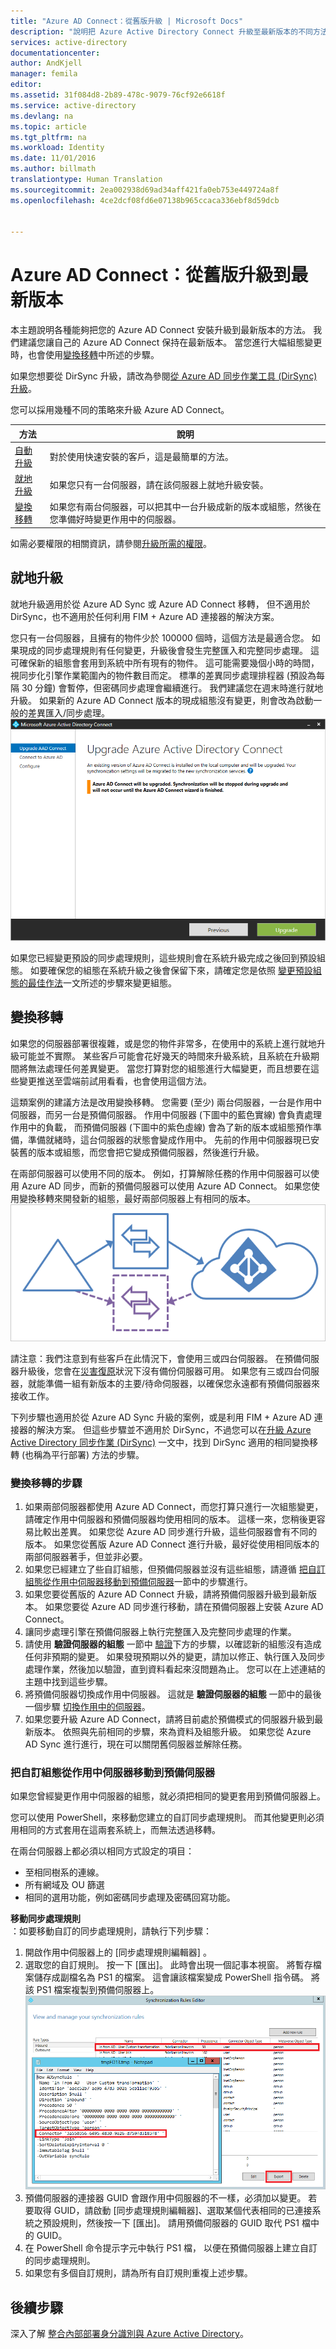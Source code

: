 ```yaml
---
title: "Azure AD Connect：從舊版升級 | Microsoft Docs"
description: "說明把 Azure Active Directory Connect 升級至最新版本的不同方法，包括就地升級和變換移轉。"
services: active-directory
documentationcenter: 
author: AndKjell
manager: femila
editor: 
ms.assetid: 31f084d8-2b89-478c-9079-76cf92e6618f
ms.service: active-directory
ms.devlang: na
ms.topic: article
ms.tgt_pltfrm: na
ms.workload: Identity
ms.date: 11/01/2016
ms.author: billmath
translationtype: Human Translation
ms.sourcegitcommit: 2ea002938d69ad34aff421fa0eb753e449724a8f
ms.openlocfilehash: 4ce2dcf08fd6e07138b965ccaca336ebf8d59dcb


---
```

# <a name="azure-ad-connect-upgrade-from-a-previous-version-to-the-latest"></a>Azure AD Connect：從舊版升級到最新版本
本主題說明各種能夠把您的 Azure AD Connect 安裝升級到最新版本的方法。 我們建議您讓自己的 Azure AD Connect 保持在最新版本。 當您進行大幅組態變更時，也會使用[變換移轉](#swing-migration)中所述的步驟。

如果您想要從 DirSync 升級，請改為參閱[從 Azure AD 同步作業工具 (DirSync) 升級](connect/active-directory-aadconnect-dirsync-upgrade-get-started.md)。

您可以採用幾種不同的策略來升級 Azure AD Connect。

| 方法 | 說明 |
| --- | --- |
| [自動升級](active-directory-aadconnect-feature-automatic-upgrade.md) |對於使用快速安裝的客戶，這是最簡單的方法。 |
| [就地升級](#in-place-upgrade) |如果您只有一台伺服器，請在該伺服器上就地升級安裝。 |
| [變換移轉](#swing-migration) |如果您有兩台伺服器，可以把其中一台升級成新的版本或組態，然後在您準備好時變更作用中的伺服器。 |

如需必要權限的相關資訊，請參閱[升級所需的權限](connect/active-directory-aadconnect-accounts-permissions.md#upgrade)。

## <a name="in-place-upgrade"></a>就地升級
就地升級適用於從 Azure AD Sync 或 Azure AD Connect 移轉， 但不適用於 DirSync，也不適用於任何利用 FIM + Azure AD 連接器的解決方案。

您只有一台伺服器，且擁有的物件少於 100000 個時，這個方法是最適合您。 如果現成的同步處理規則有任何變更，升級後會發生完整匯入和完整同步處理。 這可確保新的組態會套用到系統中所有現有的物件。 這可能需要幾個小時的時間，視同步化引擎作業範圍內的物件數目而定。 標準的差異同步處理排程器 (預設為每隔 30 分鐘) 會暫停，但密碼同步處理會繼續進行。 我們建議您在週末時進行就地升級。 如果新的 Azure AD Connect 版本的現成組態沒有變更，則會改為啟動一般的差異匯入/同步處理。  
![就地升級](./media/active-directory-aadconnect-upgrade-previous-version/inplaceupgrade.png)

如果您已經變更預設的同步處理規則，這些規則會在系統升級完成之後回到預設組態。 如要確保您的組態在系統升級之後會保留下來，請確定您是依照 [變更預設組態的最佳作法](active-directory-aadconnectsync-best-practices-changing-default-configuration.md)一文所述的步驟來變更組態。

## <a name="swing-migration"></a>變換移轉
如果您的伺服器部署很複雜，或是您的物件非常多，在使用中的系統上進行就地升級可能並不實際。 某些客戶可能會花好幾天的時間來升級系統，且系統在升級期間將無法處理任何差異變更。 當您打算對您的組態進行大幅變更，而且想要在這些變更推送至雲端前試用看看，也會使用這個方法。

這類案例的建議方法是改用變換移轉。 您需要 (至少) 兩台伺服器，一台是作用中伺服器，而另一台是預備伺服器。 作用中伺服器 (下圖中的藍色實線) 會負責處理作用中的負載， 而預備伺服器 (下圖中的紫色虛線) 會為了新的版本或組態預作準備，準備就緒時，這台伺服器的狀態會變成作用中。 先前的作用中伺服器現已安裝舊的版本或組態，而您會把它變成預備伺服器，然後進行升級。

在兩部伺服器可以使用不同的版本。 例如，打算解除任務的作用中伺服器可以使用 Azure AD 同步，而新的預備伺服器可以使用 Azure AD Connect。 如果您使用變換移轉來開發新的組態，最好兩部伺服器上有相同的版本。  
![預備伺服器](./media/active-directory-aadconnect-upgrade-previous-version/stagingserver1.png)

請注意：我們注意到有些客戶在此情況下，會使用三或四台伺服器。 在預備伺服器升級後，您會在[災害復原](active-directory-aadconnectsync-operations.md#disaster-recovery)狀況下沒有備份伺服器可用。 如果您有三或四台伺服器，就能準備一組有新版本的主要/待命伺服器，以確保您永遠都有預備伺服器來接收工作。

下列步驟也適用於從 Azure AD Sync 升級的案例，或是利用 FIM + Azure AD 連接器的解決方案。 但這些步驟並不適用於 DirSync，不過您可以在[升級 Azure Active Directory 同步作業 (DirSync)](connect/active-directory-aadconnect-dirsync-upgrade-get-started.md) 一文中，找到 DirSync 適用的相同變換移轉 (也稱為平行部署) 方法的步驟。

### <a name="swing-migration-steps"></a>變換移轉的步驟
1. 如果兩部伺服器都使用 Azure AD Connect，而您打算只進行一次組態變更，請確定作用中伺服器和預備伺服器均使用相同的版本。 這樣一來，您稍後更容易比較出差異。 如果您從 Azure AD 同步進行升級，這些伺服器會有不同的版本。 如果您從舊版 Azure AD Connect 進行升級，最好從使用相同版本的兩部伺服器著手，但並非必要。
2. 如果您已經建立了些自訂組態，但預備伺服器並沒有這些組態，請遵循 [把自訂組態從作用中伺服器移動到預備伺服器](#move-custom-configuration-from-active-to-staging-server)一節中的步驟進行。
3. 如果您要從舊版的 Azure AD Connect 升級，請將預備伺服器升級到最新版本。 如果您要從 Azure AD 同步進行移動，請在預備伺服器上安裝 Azure AD Connect。
4. 讓同步處理引擎在預備伺服器上執行完整匯入及完整同步處理的作業。
5. 請使用 **驗證伺服器的組態** 一節中 [驗證](active-directory-aadconnectsync-operations.md#verify-the-configuration-of-a-server)下方的步驟，以確認新的組態沒有造成任何非預期的變更。 如果發現預期以外的變更，請加以修正、執行匯入及同步處理作業，然後加以驗證，直到資料看起來沒問題為止。 您可以在上述連結的主題中找到這些步驟。
6. 將預備伺服器切換成作用中伺服器。 這就是 **驗證伺服器的組態** 一節中的最後一個步驟 [切換作用中的伺服器](active-directory-aadconnectsync-operations.md#verify-the-configuration-of-a-server)。
7. 如果您要升級 Azure AD Connect，請將目前處於預備模式的伺服器升級到最新版本。 依照與先前相同的步驟，來為資料及組態升級。 如果您從 Azure AD Sync 進行進行，現在可以關閉舊伺服器並解除任務。

### <a name="move-custom-configuration-from-active-to-staging-server"></a>把自訂組態從作用中伺服器移動到預備伺服器
如果您曾經變更作用中伺服器的組態，就必須把相同的變更套用到預備伺服器上。

您可以使用 PowerShell，來移動您建立的自訂同步處理規則。 而其他變更則必須用相同的方式套用在這兩套系統上，而無法透過移轉。

在兩台伺服器上都必須以相同方式設定的項目：

* 至相同樹系的連線。
* 所有網域及 OU 篩選
* 相同的選用功能，例如密碼同步處理及密碼回寫功能。

**移動同步處理規則**  
：如要移動自訂的同步處理規則，請執行下列步驟：

1. 開啟作用中伺服器上的 [同步處理規則編輯器]  。
2. 選取您的自訂規則。 按一下 [匯出]。 此時會出現一個記事本視窗。 將暫存檔案儲存成副檔名為 PS1 的檔案。 這會讓該檔案變成 PowerShell 指令碼。 將該 PS1 檔案複製到預備伺服器上。  
   ![同步處理規則匯出](./media/active-directory-aadconnect-upgrade-previous-version/exportrule.png)
3. 預備伺服器的連接器 GUID 會跟作用中伺服器的不一樣，必須加以變更。 若要取得 GUID，請啟動 [同步處理規則編輯器]、選取某個代表相同的已連接系統之預設規則，然後按一下 [匯出]。 請用預備伺服器的 GUID 取代 PS1 檔中的 GUID。
4. 在 PowerShell 命令提示字元中執行 PS1 檔， 以便在預備伺服器上建立自訂的同步處理規則。
5. 如果您有多個自訂規則，請為所有自訂規則重複上述步驟。

## <a name="next-steps"></a>後續步驟
深入了解 [整合內部部署身分識別與 Azure Active Directory](active-directory-aadconnect.md)。




<!--HONumber=Nov16_HO3-->


